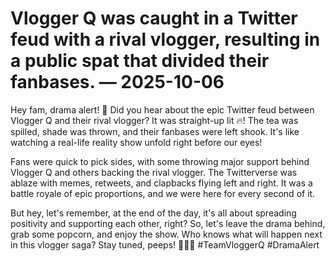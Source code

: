 # Vlogger Q was caught in a Twitter feud with a rival vlogger, resulting in a public spat that divided their fanbases. — 2025-10-06

Hey fam, drama alert! 🚨 Did you hear about the epic Twitter feud between Vlogger Q and their rival vlogger? It was straight-up lit 🔥! The tea was spilled, shade was thrown, and their fanbases were left shook. It's like watching a real-life reality show unfold right before our eyes! 

Fans were quick to pick sides, with some throwing major support behind Vlogger Q and others backing the rival vlogger. The Twitterverse was ablaze with memes, retweets, and clapbacks flying left and right. It was a battle royale of epic proportions, and we were here for every second of it.

But hey, let's remember, at the end of the day, it's all about spreading positivity and supporting each other, right? So, let's leave the drama behind, grab some popcorn, and enjoy the show. Who knows what will happen next in this vlogger saga? Stay tuned, peeps! 💁‍♀️✨ #TeamVloggerQ #DramaAlert
